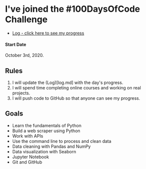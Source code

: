 # I've joined the #100DaysOfCode Challenge

* [Log - click here to see my progress](log.md)

#### Start Date
October 3rd, 2020.

## Rules
1. I will update the (Log)[log.md] with the day's progress.
2. I will spend time completing online courses and working on real projects.
3. I will push code to GitHub so that anyone can see my progress.

## Goals
- Learn the fundamentals of Python 
- Build a web scraper using Python
- Work with APIs
- Use the command line to process and clean data
- Data cleaning with Pandas and NumPy
- Data visualization with Seaborn
- Jupyter Notebook
- Git and GitHub
